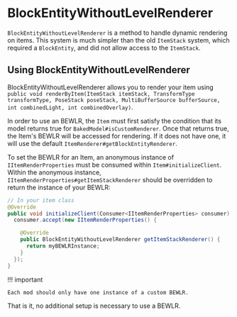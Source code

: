 BlockEntityWithoutLevelRenderer
=======================
`BlockEntityWithoutLevelRenderer` is a method to handle dynamic rendering on items. This system is much simpler than the old `ItemStack` system, which required a `BlockEntity`, and did not allow access to the `ItemStack`.

Using BlockEntityWithoutLevelRenderer
--------------------------

BlockEntityWithoutLevelRenderer allows you to render your item using `public void renderByItem(ItemStack itemStack, TransformType transformType, PoseStack poseStack, MultiBufferSource bufferSource, int combinedLight, int combinedOverlay)`.

In order to use an BEWLR, the `Item` must first satisfy the condition that its model returns true for `BakedModel#isCustomRenderer`.
Once that returns true, the Item's BEWLR will be accessed for rendering. If it does not have one, it will use the default `ItemRenderer#getBlockEntityRenderer`.

To set the BEWLR for an Item, an anonymous instance of `IItemRenderProperties` must be consumed within `Item#initializeClient`. Within the anonymous instance, `IItemRenderProperties#getItemStackRenderer` should be overridden to return the instance of your BEWLR:

```java
// In your item class
@Override
public void initializeClient(Consumer<IItemRenderProperties> consumer) {
  consumer.accept(new IItemRenderProperties() {

    @Override
    public BlockEntityWithoutLevelRenderer getItemStackRenderer() {
      return myBEWLRInstance;
    }
  });
}
```

!!! important

    Each mod should only have one instance of a custom BEWLR.

That is it, no additional setup is necessary to use a BEWLR.
